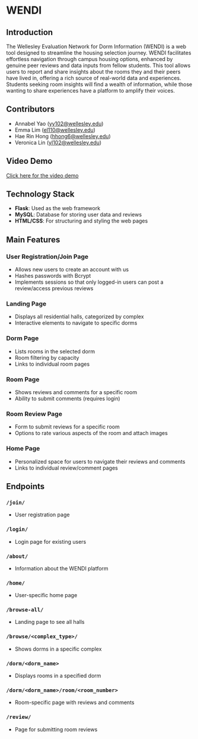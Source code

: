 # WENDI

## Introduction
The Wellesley Evaluation Network for Dorm Information (WENDI) is a web tool designed to streamline the housing selection journey. WENDI facilitates effortless navigation through campus housing options, enhanced by genuine peer reviews and data inputs from fellow students. This tool allows users to report and share insights about the rooms they and their peers have lived in, offering a rich source of real-world data and experiences. Students seeking room insights will find a wealth of information, while those wanting to share experiences have a platform to amplify their voices.

## Contributors
- Annabel Yao (yy102@wellesley.edu)
- Emma Lim (el110@wellesley.edu)
- Hae Rin Hong (hhong6@wellesley.edu)
- Veronica Lin (yl102@wellesley.edu)

## Video Demo
[Click here for the video demo](./WENDI_finalDemo.mp4)

## Technology Stack
- **Flask**: Used as the web framework
- **MySQL**: Database for storing user data and reviews
- **HTML/CSS**: For structuring and styling the web pages

## Main Features

### User Registration/Join Page
- Allows new users to create an account with us
- Hashes passwords with Bcrypt
- Implements sessions so that only logged-in users can post a review/access previous reviews

### Landing Page
- Displays all residential halls, categorized by complex
- Interactive elements to navigate to specific dorms

### Dorm Page
- Lists rooms in the selected dorm
- Room filtering by capacity
- Links to individual room pages

### Room Page
- Shows reviews and comments for a specific room
- Ability to submit comments (requires login)

### Room Review Page
- Form to submit reviews for a specific room
- Options to rate various aspects of the room and attach images

### Home Page
- Personalized space for users to navigate their reviews and comments
- Links to individual review/comment pages

## Endpoints

### `/join/`
- User registration page

### `/login/`
- Login page for existing users

### `/about/`
- Information about the WENDI platform

### `/home/`
- User-specific home page

### `/browse-all/`
- Landing page to see all halls

### `/browse/<complex_type>/`
- Shows dorms in a specific complex

### `/dorm/<dorm_name>`
- Displays rooms in a specified dorm

### `/dorm/<dorm_name>/room/<room_number>`
- Room-specific page with reviews and comments

### `/review/`
- Page for submitting room reviews

